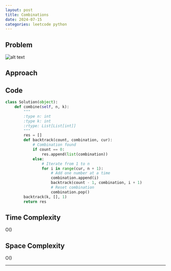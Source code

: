 ```yaml
---
layout: post
title: Combinations
date: 2024-07-15
categories: leetcode python
---
```


## Problem
![alt text](/blog/public/img/Combinations.png)

## Approach


## Code
```python
class Solution(object):
    def combine(self, n, k):
        """
        :type n: int
        :type k: int
        :rtype: List[List[int]]
        """
        res = []
        def backtrack(count, combination, cur):
            # Combination found
            if count == 0:
                res.append(list(combination))
            else:
                # Iterate from 1 to n
                for i in range(cur, n + 1):
                    # Add one number at a time
                    combination.append(i)
                    backtrack(count - 1, combination, i + 1)
                    # Reset combination
                    combination.pop()
        backtrack(k, [], 1)
        return res
```

## Time Complexity
O()
> 

## Space Complexity
O()
> 

---